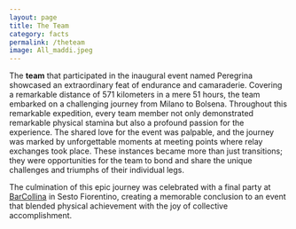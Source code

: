 ```yaml
---
layout: page
title: The Team
category: facts
permalink: /theteam
image: All_maddi.jpeg
---
```


The **team** that participated in the inaugural event named Peregrina showcased an extraordinary feat of endurance and camaraderie. Covering a remarkable distance of 571 kilometers in a mere 51 hours, the team embarked on a challenging journey from Milano to Bolsena. Throughout this remarkable expedition, every team member not only demonstrated remarkable physical stamina but also a profound passion for the experience. The shared love for the event was palpable, and the journey was marked by unforgettable moments at meeting points where relay exchanges took place. These instances became more than just transitions; they were opportunities for the team to bond and share the unique challenges and triumphs of their individual legs. 

The culmination of this epic journey was celebrated with a final party at <a href=" https://www.barcollina.it/">BarCollina</a> in Sesto Fiorentino, creating a memorable conclusion to an event that blended physical achievement with the joy of collective accomplishment.